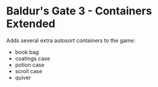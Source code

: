 # Baldur's Gate 3 - Containers Extended

Adds several extra autosort containers to the game:
- book bag
- coatings case
- potion case
- scroll case
- quiver
